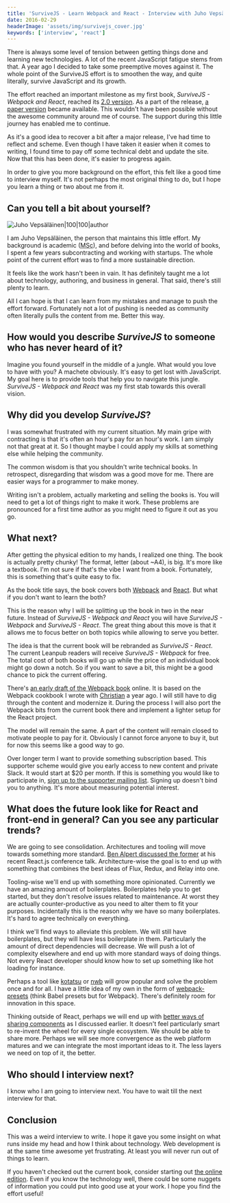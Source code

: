 ```yaml
---
title: 'SurviveJS - Learn Webpack and React - Interview with Juho Vepsäläinen'
date: 2016-02-29
headerImage: 'assets/img/survivejs_cover.jpg'
keywords: ['interview', 'react']
---
```


There is always some level of tension between getting things done and learning new technologies. A lot of the recent JavaScript fatigue stems from that. A year ago I decided to take some preemptive moves against it. The whole point of the SurviveJS effort is to smoothen the way, and quite literally, survive JavaScript and its growth.

The effort reached an important milestone as my first book, *SurviveJS - Webpack and React*, reached its [2.0 version](./survivejs200). As a part of the release, [a paper version](http://www.amazon.com/SurviveJS-Webpack-React-apprentice-master/dp/152391050X) became available. This wouldn't have been possible without the awesome community around me of course. The support during this little journey has enabled me to continue.

As it's a good idea to recover a bit after a major release, I've had time to reflect and scheme. Even though I have taken it easier when it comes to writing, I found time to pay off some technical debt and update the site. Now that this has been done, it's easier to progress again.

In order to give you more background on the effort, this felt like a good time to interview myself. It's not perhaps the most original thing to do, but I hope you learn a thing or two about me from it.

## Can you tell a bit about yourself?

![Juho Vepsäläinen|100|100|author](https://www.gravatar.com/avatar/b26ec3c2769168c2cbc64cc3df9cdd9c?s=200)

I am Juho Vepsäläinen, the person that maintains this little effort. My background is academic (<abbr title="Master of Science">MSc</abbr>), and before delving into the world of books, I spent a few years subcontracting and working with startups. The whole point of the current effort was to find a more sustainable direction.

It feels like the work hasn't been in vain. It has definitely taught me a lot about technology, authoring, and business in general. That said, there's still plenty to learn.

All I can hope is that I can learn from my mistakes and manage to push the effort forward. Fortunately not a lot of pushing is needed as community often literally pulls the content from me. Better this way.

## How would you describe *SurviveJS* to someone who has never heard of it?

Imagine you found yourself in the middle of a jungle. What would you love to have with you? A machete obviously. It's easy to get lost with JavaScript. My goal here is to provide tools that help you to navigate this jungle. *SurviveJS - Webpack and React* was my first stab towards this overall vision.

## Why did you develop *SurviveJS*?

I was somewhat frustrated with my current situation. My main gripe with contracting is that it's often an hour's pay for an hour's work. I am simply not that great at it. So I thought maybe I could apply my skills at something else while helping the community.

The common wisdom is that you shouldn't write technical books. In retrospect, disregarding that wisdom was a good move for me. There are easier ways for a programmer to make money.

Writing isn't a problem, actually marketing and selling the books is. You will need to get a lot of things right to make it work. These problems are pronounced for a first time author as you might need to figure it out as you go.

## What next?

After getting the physical edition to my hands, I realized one thing. The book is actually pretty chunky! The format, letter (about ~A4), is big. It's more like a textbook. I'm not sure if that's the vibe I want from a book. Fortunately, this is something that's quite easy to fix.

As the book title says, the book covers both [Webpack](https://webpack.github.io/) and [React](https://facebook.github.io/react/). But what if you don't want to learn the both?

This is the reason why I will be splitting up the book in two in the near future. Instead of *SurviveJS - Webpack and React* you will have *SurviveJS - Webpack* and *SurviveJS - React*. The great thing about this move is that it allows me to focus better on both topics while allowing to serve you better.

The idea is that the current book will be rebranded as *SurviveJS - React*. The current Leanpub readers will receive *SurviveJS - Webpack* for free. The total cost of both books will go up while the price of an individual book might go down a notch. So if you want to save a bit, this might be a good chance to pick the current offering.

There's [an early draft of the Webpack book](/webpack/preface/) online. It is based on the Webpack cookbook I wrote with [Christian](http://www.christianalfoni.com/) a year ago. I will still have to dig through the content and modernize it. During the process I will also port the Webpack bits from the current book there and implement a lighter setup for the React project.

The model will remain the same. A part of the content will remain closed to motivate people to pay for it. Obviously I cannot force anyone to buy it, but for now this seems like a good way to go.

Over longer term I want to provide something subscription based. This supporter scheme would give you early access to new content and private Slack. It would start at $20 per month. If this is something you would like to participate in, [sign up to the supporter mailing list](https://buttondown.email/SurviveJS). Signing up doesn't bind you to anything. It's more about measuring potential interest.

## What does the future look like for React and front-end in general? Can you see any particular trends?

We are going to see consolidation. Architectures and tooling will move towards something more standard. [Ben Alpert discussed the former](https://www.youtube.com/watch?v=-RJf2jYzs8A) at his recent React.js conference talk. Architecture-wise the goal is to end up with something that combines the best ideas of Flux, Redux, and Relay into one.

Tooling-wise we'll end up with something more opinionated. Currently we have an amazing amount of boilerplates. Boilerplates help you to get started, but they don't resolve issues related to maintenance. At worst they are actually counter-productive as you need to alter them to fit your purposes. Incidentally this is the reason why we have so many boilerplates. It's hard to agree technically on everything.

I think we'll find ways to alleviate this problem. We will still have boilerplates, but they will have less boilerplate in them. Particularly the amount of direct dependencies will decrease. We will push a lot of complexity elsewhere and end up with more standard ways of doing things. Not every React developer should know how to set up something like hot loading for instance.

Perhaps a tool like [kotatsu](https://github.com/Yomguithereal/kotatsu) or [nwb](https://github.com/insin/nwb) will grow popular and solve the problem once and for all. I have a little idea of my own in the form of [webpack-presets](https://github.com/survivejs/webpack-presets) (think Babel presets but for Webpack). There's definitely room for innovation in this space.

Thinking outside of React, perhaps we will end up with [better ways of sharing components](./towards-common-components) as I discussed earlier. It doesn't feel particularly smart to re-invent the wheel for every single ecosystem. We should be able to share more. Perhaps we will see more convergence as the web platform matures and we can integrate the most important ideas to it. The less layers we need on top of it, the better.

## Who should I interview next?

I know who I am going to interview next. You have to wait till the next interview for that.

## Conclusion

This was a weird interview to write. I hope it gave you some insight on what runs inside my head and how I think about technology. Web development is at the same time awesome yet frustrating. At least you will never run out of things to learn.

If you haven't checked out the current book, consider starting out [the online edition](/react/introduction/). Even if you know the technology well, there could be some nuggets of information you could put into good use at your work. I hope you find the effort useful!
